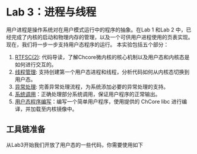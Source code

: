 # Lab 3：进程与线程

用户进程是操作系统对在用户模式运行中的程序的抽象。在Lab 1 和Lab 2 中，已经完成了内核的启动和物理内存的管理，以及一个可供用户进程使用的页表实现。现在，我们将一步一步支持用户态程序的运行。 本实验包括五个部分：

1. [RTFSC(2)](./Lab3/RTFSC.html): 代码导读，了解Chcore微内核的核心机制以及用户态和内核态是如何进行交互的。
2. [线程管理](./Lab3/thread.html): 支持创建第一个用户态进程和线程，分析代码如何从内核态切换到用户态。
3. [异常处理](./Lab3/fault.html): 完善异常处理流程，为系统添加必要的异常处理的支持。
4. [系统调用](./Lab3/syscall.html)：正确处理部分系统调用，保证用户程序的正常输出。
5. [用户态程序编写](./Lab3/userland.html)：编写一个简单用户程序，使用提供的 ChCore libc 进行编译，并加载至内核镜像中。

## 工具链准备

从Lab3开始我们开放了用户态的一些代码，你需要使用如下

